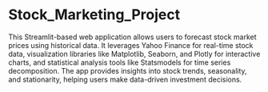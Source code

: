 # Stock_Marketing_Project
This Streamlit-based web application allows users to forecast stock market prices using historical data.
It leverages Yahoo Finance for real-time stock data, visualization libraries like Matplotlib, Seaborn, and Plotly for interactive charts, and statistical analysis tools like Statsmodels for time series decomposition.
The app provides insights into stock trends, seasonality, and stationarity, helping users make data-driven investment decisions.
